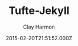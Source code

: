 ---
title: Tufte-Jekyll
github: https://github.com/clayh53/tufte-jekyll
demo: https://clayh53.github.io/tufte-jekyll/
author: Clay Harmon
ssg:
  - Jekyll
cms:
  - No Cms
date: 2015-02-20T21:51:52.000Z
description: >-
  Minimal Jekyll blog styled to resemble the look and layout of Edward Tufte's
  books
stale: false
---